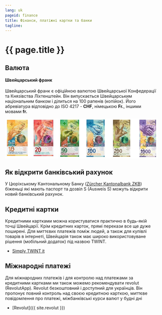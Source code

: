 ```yaml
---
lang: uk
pageid: finance
title: Фінанси, платіжні картки та банки
tagline: 
---
```

# {{ page.title }}

## Валюта
#### Швейцарський франк
Швейцарський франк є офіційною валютою Швейцарської Конфедерації та Князівства Ліхтенштейн. Він випускається Швейцарським національним банком і ділиться на 100 рапенів (копійок). Його абревіатура відповідно до ISO 4217 - **CHF**, німецькою **Fr.**, іншими мовами **fr.**

![Банкноти Швейцарії](/assets/img/banknoten.jpg)

## Як відкрити банківський рахунок
У Цюріхському Кантональному Банку ([Zürcher Kantonalbank ZKB](https://www.zkb.ch/de/hilfe/sc/wie-koennen-schutzbeduerftige-aus-der-ukraine-ein-konto-bei-der-.html)) біженьці які мають паспорт та дозвіл S (Ausweis S) можуть відкрити новий банківський рахунок.


## Кредитні картки
Кредитними картками можна користуватися практично в будь-якій точці Швейцарії. Крім кредитних карток, прямі перекази все ще дуже поширені. Для миттєвих платежів поміж людей, а також для купівлі товарів в інтернеті, Швейцарія також має широко використовуване рішення (мобільний додаток) під назвою TWINT.

- [Simply TWINT it](https://www.twint.ch/en/?lang=en)


## Міжнародні платежі
Для міжнародних платежів і для контролю над платежами за кредитними картками ми також можемо рекомендувати revolut (RevolutApp). Revolut безкоштовний і доступний для українців. Він пропонує повний контроль над своєю кредитною карткою, миттєве повідомлення про платежі, міжбанківські курси валют у будні дні

- [Revolut]({{ site.revolut }})